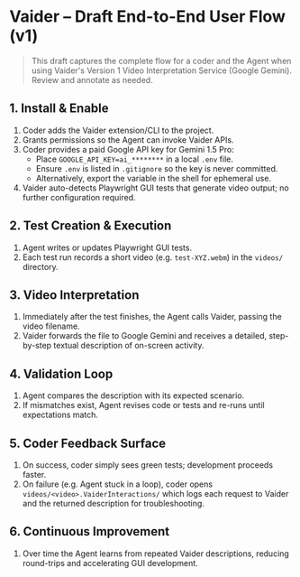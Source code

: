 # Vaider – Draft End-to-End User Flow (v1)

> This draft captures the complete flow for a coder and the Agent when using Vaider's Version 1 Video Interpretation Service (Google Gemini). Review and annotate as needed.

## 1. Install & Enable
1. Coder adds the Vaider extension/CLI to the project.
2. Grants permissions so the Agent can invoke Vaider APIs.
3. Coder provides a paid Google API key for Gemini 1.5 Pro:
   - Place `GOOGLE_API_KEY=ai_********` in a local `.env` file.
   - Ensure `.env` is listed in `.gitignore` so the key is never committed.
   - Alternatively, export the variable in the shell for ephemeral use.
4. Vaider auto-detects Playwright GUI tests that generate video output; no further configuration required.

## 2. Test Creation & Execution
1. Agent writes or updates Playwright GUI tests.
2. Each test run records a short video (e.g. `test-XYZ.webm`) in the `videos/` directory.

## 3. Video Interpretation
1. Immediately after the test finishes, the Agent calls Vaider, passing the video filename.
2. Vaider forwards the file to Google Gemini and receives a detailed, step-by-step textual description of on-screen activity.

## 4. Validation Loop
1. Agent compares the description with its expected scenario.
2. If mismatches exist, Agent revises code or tests and re-runs until expectations match.

## 5. Coder Feedback Surface
1. On success, coder simply sees green tests; development proceeds faster.
2. On failure (e.g. Agent stuck in a loop), coder opens `videos/<video>.VaiderInteractions/` which logs each request to Vaider and the returned description for troubleshooting.

## 6. Continuous Improvement
1. Over time the Agent learns from repeated Vaider descriptions, reducing round-trips and accelerating GUI development. 
